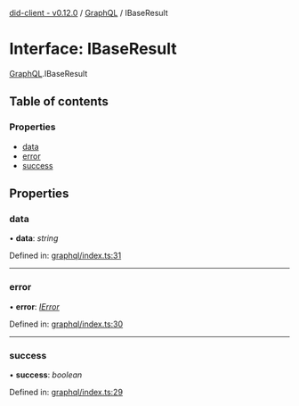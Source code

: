 [did-client - v0.12.0](../README.md) / [GraphQL](../modules/graphql.md) / IBaseResult

# Interface: IBaseResult

[GraphQL](../modules/graphql.md).IBaseResult

## Table of contents

### Properties

- [data](graphql.ibaseresult.md#data)
- [error](graphql.ibaseresult.md#error)
- [success](graphql.ibaseresult.md#success)

## Properties

### data

• **data**: *string*

Defined in: [graphql/index.ts:31](https://github.com/Puzzlepart/did/blob/dev/client/graphql/index.ts#L31)

___

### error

• **error**: [*IError*](graphql.ierror.md)

Defined in: [graphql/index.ts:30](https://github.com/Puzzlepart/did/blob/dev/client/graphql/index.ts#L30)

___

### success

• **success**: *boolean*

Defined in: [graphql/index.ts:29](https://github.com/Puzzlepart/did/blob/dev/client/graphql/index.ts#L29)
